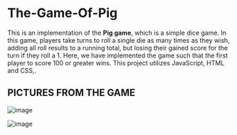 # The-Game-Of-Pig

This is an implementation of the __Pig game__, which is a simple dice game. In this game, players take turns to roll a single die as many times as they wish, adding all roll results to a running total, but losing their gained score for the turn if they roll a 1. Here, we have implemented the game such that the first player to score 100 or greater wins. 
This project utilizes JavaScript, HTML and CSS,.

## PICTURES FROM THE GAME

![image](https://user-images.githubusercontent.com/48560818/144470003-0380bfff-0e82-468a-96c8-4f7ec48bcb19.png)

![image](https://user-images.githubusercontent.com/48560818/144470200-7dcec03f-38d4-43c9-9c64-596deabbd0b5.png)
